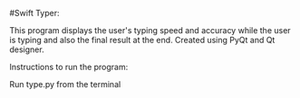 #Swift Typer:

This program displays the user's typing speed and accuracy while the user is typing and also the final result at the end.
Created using PyQt and Qt designer.

Instructions to run the program:

Run type.py from the terminal
